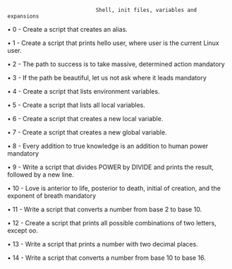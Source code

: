                                 Shell, init files, variables and expansions

• 0 - Create a script that creates an alias.

• 1 - Create a script that prints hello user, where user is the current Linux user.

• 2 - The path to success is to take massive, determined action mandatory

• 3 - If the path be beautiful, let us not ask where it leads mandatory

• 4 - Create a script that lists environment variables.

• 5 - Create a script that lists all local variables.

• 6 - Create a script that creates a new local variable.

• 7 - Create a script that creates a new global variable.

• 8 - Every addition to true knowledge is an addition to human power mandatory

• 9 - Write a script that divides POWER by DIVIDE and prints the result, followed by a new line.

• 10 - Love is anterior to life, posterior to death, initial of creation, and the exponent of breath mandatory

• 11 - Write a script that converts a number from base 2 to base 10.

• 12 - Create a script that prints all possible combinations of two letters, except oo.

• 13 - Write a script that prints a number with two decimal places.

• 14 - Write a script that converts a number from base 10 to base 16.
